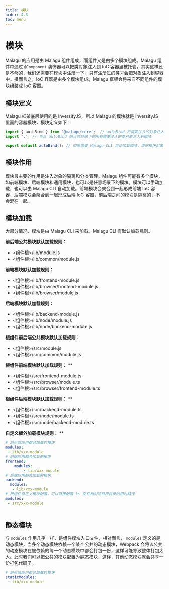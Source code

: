 ```yaml
---
title: 模块
order: 4.3
toc: menu
---
```


# 模块



Malagu 的应用是由 Malagu 组件组成，而组件又是由多个模块组成。Malagu 组件中通过 `@Component` 装饰器可以把类对象注入到 IoC 容器里被托管，其实这样还是不够的，我们还需要在模块中注册一下，只有注册过的类才会把对象注入到容器中。换而言之，IoC 容器是由多个模块组成，Malagu 框架会将来自不同组件的模块组装成 IoC 容器。


## 模块定义


Malagu 框架底层使用的是 InversifyJS，所以 Malagu 的模块就是 InversifyJS 里面的容器模块，模块定义如下：


```typescript
import { autoBind } from '@malagu/core';  // autoBind 将需要注入的对象注入到模块中，并返回该模块
import '.'; // 告诉 autoBind 把当前目录下的所有需要注入的类对象注入到模块

export default autoBind(); // 如果需要 Malagu CLI 自动加载模块，请把模块对象导出为默认
```


## 模块作用


模块最主要的作用是注入对象的隔离和分类管理。Malagu 组件可能有多个模块，如前端模块、后端模块和通用模块，也可以是任意场景下的模块。模块可以手动加载，也可以由 Malagu CLI 自动加载。前端模块会聚合到一起形成前端 IoC 容器，后端模块会聚合到一起形成后端 IoC 容器，前后端之间的模块是隔离的，不会混在一起。


## 模块加载


大部分情况，模块是由 Malagu CLI 来加载，Malagu CLI 有默认加载规则。


**前后端公共模块默认加载规则：**


- <组件根>/lib/module.js
- <组件根>/lib/common/module.js



**前端模块默认加载规则：**


- <组件根>/lib/frontend-module.js
- <组件根>/lib/browser/frontend-module.js
- <组件根>/lib/browser/module.js



**后端模块默认加载规则：**


- <组件根>/lib/backend-module.js
- <组件根>/lib/node/module.js
- <组件根>/lib/node/backend-module.js



**根组件前后端公共模块默认加载规则：**


- <组件根>/src/module.js
- <组件根>/src/common/module.js



**根组件前端模块默认加载规则：**
**

- <组件根>/src/frontend-module.ts
- <组件根>/src/browser/module.ts
- <组件根>/src/browser/frontend-module.ts



**根组件后端模块默认加载规则：**
**

- <组件根>/src/backend-module.ts
- <组件根>/src/node/module.ts
- <组件根>/src/node/backend-module.ts



**自定义额外加载模块规则：**
**
```yaml
# 前后端应用都会加载的模块
modules:
 - lib/xxx-module
# 前端应用都会加载的模块
frontend:
	modules:
 		- lib/xxx-module
# 后端应用都会加载的模块
backend:
  modules:
   - lib/xxx-module
# 根组件自定义模块配置，可以直接配置 ts 文件相对项目根目录的相对路径
modules:
 - src/xxx-module 
  
```


## 静态模块


与 `modules` 作用几乎一样，是组件模块入口文件，相对而言， `modules` 定义的是动态模块，当多个动态模块依赖一个某个公共的动态模块，Webpack 会将该公共的动态模块在被依赖的每一个动态模块中都会打包一份，这样可能导致整体打包太大。此时我们可以把公共的模块配置为静态模块，这样，其他动态模块就会共享一份打包代码了。


```yaml
# 前后端应用都会加载的模块
staticModules:
 - lib/xxx-module
```
